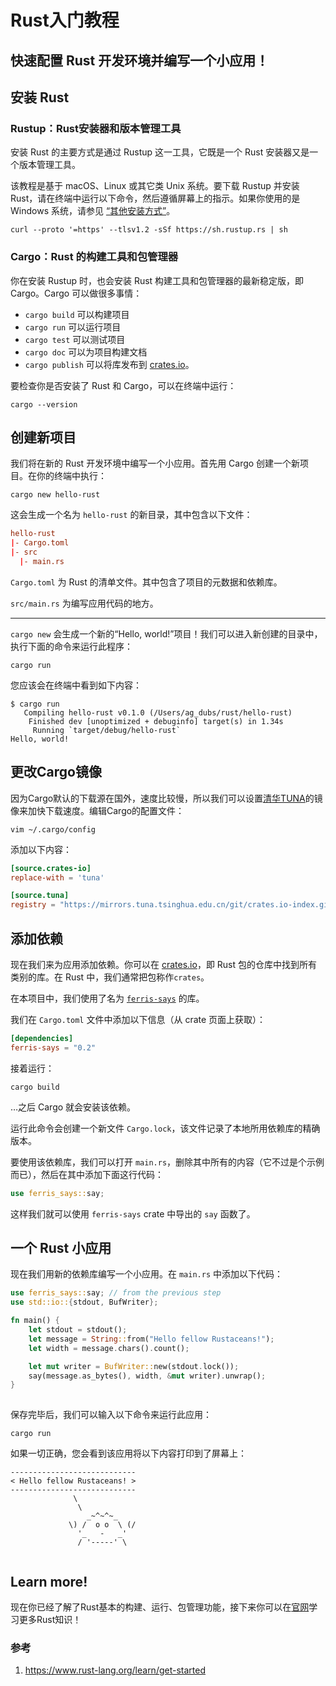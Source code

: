# Rust入门教程

## 快速配置 Rust 开发环境并编写一个小应用！

## 安装 Rust

### Rustup：Rust安装器和版本管理工具

安装 Rust 的主要方式是通过 Rustup 这一工具，它既是一个 Rust 安装器又是一个版本管理工具。

该教程是基于 macOS、Linux 或其它类 Unix 系统。要下载 Rustup 并安装 Rust，请在终端中运行以下命令，然后遵循屏幕上的指示。如果你使用的是 Windows 系统，请参见 [“其他安装方式”](https://forge.rust-lang.org/infra/other-installation-methods.html)。

```shell
curl --proto '=https' --tlsv1.2 -sSf https://sh.rustup.rs | sh
```

### Cargo：Rust 的构建工具和包管理器

你在安装 Rustup 时，也会安装 Rust 构建工具和包管理器的最新稳定版，即 Cargo。Cargo 可以做很多事情：

- `cargo build` 可以构建项目
- `cargo run` 可以运行项目
- `cargo test` 可以测试项目
- `cargo doc` 可以为项目构建文档
- `cargo publish` 可以将库发布到 [crates.io](https://crates.io/)。

要检查你是否安装了 Rust 和 Cargo，可以在终端中运行：

```shell
cargo --version
```

## 创建新项目

我们将在新的 Rust 开发环境中编写一个小应用。首先用 Cargo 创建一个新项目。在你的终端中执行：

```shell
cargo new hello-rust
```

这会生成一个名为 `hello-rust` 的新目录，其中包含以下文件：

```toml
hello-rust
|- Cargo.toml
|- src
  |- main.rs
```

`Cargo.toml` 为 Rust 的清单文件。其中包含了项目的元数据和依赖库。

`src/main.rs` 为编写应用代码的地方。

------

`cargo new` 会生成一个新的“Hello, world!”项目！我们可以进入新创建的目录中，执行下面的命令来运行此程序：

```shell
cargo run
```

您应该会在终端中看到如下内容：

```
$ cargo run
   Compiling hello-rust v0.1.0 (/Users/ag_dubs/rust/hello-rust)
    Finished dev [unoptimized + debuginfo] target(s) in 1.34s
     Running `target/debug/hello-rust`
Hello, world!
```

## 更改Cargo镜像

因为Cargo默认的下载源在国外，速度比较慢，所以我们可以设置[清华TUNA](https://mirrors.tuna.tsinghua.edu.cn/help/crates.io-index.git/)的镜像来加快下载速度。编辑Cargo的配置文件：

```shell
vim ~/.cargo/config
```

添加以下内容：

```toml
[source.crates-io]
replace-with = 'tuna'

[source.tuna]
registry = "https://mirrors.tuna.tsinghua.edu.cn/git/crates.io-index.git"
```

## 添加依赖

现在我们来为应用添加依赖。你可以在 [crates.io](https://crates.io/)，即 Rust 包的仓库中找到所有类别的库。在 Rust 中，我们通常把包称作`crates`。

在本项目中，我们使用了名为 [`ferris-says`](https://crates.io/crates/ferris-says) 的库。

我们在 `Cargo.toml` 文件中添加以下信息（从 crate 页面上获取）：

```toml
[dependencies]
ferris-says = "0.2"
```

接着运行：

```shell
cargo build
```

…之后 Cargo 就会安装该依赖。

运行此命令会创建一个新文件 `Cargo.lock`，该文件记录了本地所用依赖库的精确版本。

要使用该依赖库，我们可以打开 `main.rs`，删除其中所有的内容（它不过是个示例而已），然后在其中添加下面这行代码：

```rust
use ferris_says::say;
```

这样我们就可以使用 `ferris-says` crate 中导出的 `say` 函数了。

## 一个 Rust 小应用

现在我们用新的依赖库编写一个小应用。在 `main.rs` 中添加以下代码：

```rust
use ferris_says::say; // from the previous step
use std::io::{stdout, BufWriter};

fn main() {
    let stdout = stdout();
    let message = String::from("Hello fellow Rustaceans!");
    let width = message.chars().count();

    let mut writer = BufWriter::new(stdout.lock());
    say(message.as_bytes(), width, &mut writer).unwrap();
}
    
```

保存完毕后，我们可以输入以下命令来运行此应用：

```shell
cargo run
```

如果一切正确，您会看到该应用将以下内容打印到了屏幕上：

```
----------------------------
< Hello fellow Rustaceans! >
----------------------------
              \
               \
                 _~^~^~_
             \) /  o o  \ (/
               '_   -   _'
               / '-----' \
    
```

## Learn more!

现在你已经了解了Rust基本的构建、运行、包管理功能，接下来你可以在[官网](https://www.rust-lang.org/zh-CN/learn)学习更多Rust知识！

### 参考

1. https://www.rust-lang.org/learn/get-started
